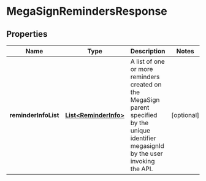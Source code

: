 
# MegaSignRemindersResponse

## Properties
Name | Type | Description | Notes
------------ | ------------- | ------------- | -------------
**reminderInfoList** | [**List&lt;ReminderInfo&gt;**](ReminderInfo.md) | A list of one or more reminders created on the MegaSign parent specified by the unique identifier megasignId by the user invoking the API. |  [optional]



